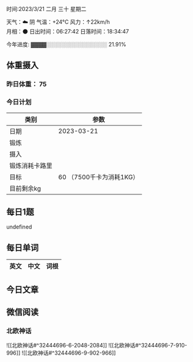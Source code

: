 

时间:2023/3/21 二月 三十 星期二

天气：☁️   阴 气温：+24°C 风力：↑22km/h  
月相：🌑 日出时间：06:27:42 日落时间：18:34:47

今年进度: ▓▓▓▓░░░░░░░░░░░░░░░░ 21.91%

## 体重摄入

### 昨日体重： 75
### 今日计划
| 类别           | 参数                    |
| -------------- | ----------------------- |
| 日期           | 2023-03-21               |
| 锻炼           |               |
| 摄入           |  |
| 锻炼消耗卡路里 | |
| 目标           | 60      （7500千卡为消耗1KG）                |
| 目前剩余kg               |                          |



## 每日1题

undefined

## 每日单词

| 英文       | 中文       |词根|
| ---------- | ---------- | ---|


## 今日文章



## 微信阅读

<!-- start of weread -->

### 北欧神话
![[北欧神话#^32444696-6-2048-2084]]
![[北欧神话#^32444696-7-910-996]]
![[北欧神话#^32444696-9-902-966]]

<!-- end of weread -->
